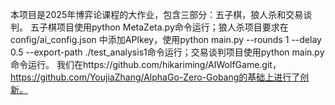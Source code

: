 本项目是2025年博弈论课程的大作业，包含三部分：五子棋，狼人杀和交易谈判。
五子棋项目使用python MetaZeta.py命令运行；狼人杀项目要求在 config/ai_config.json 中添加APIkey，使用python main.py --rounds 1 --delay 0.5 --export-path ./test_analysis1命令运行；交易谈判项目使用python main.py命令运行。
我们在https://github.com/hikariming/AIWolfGame.git，https://github.com/YoujiaZhang/AlphaGo-Zero-Gobang的基础上进行了创新。
